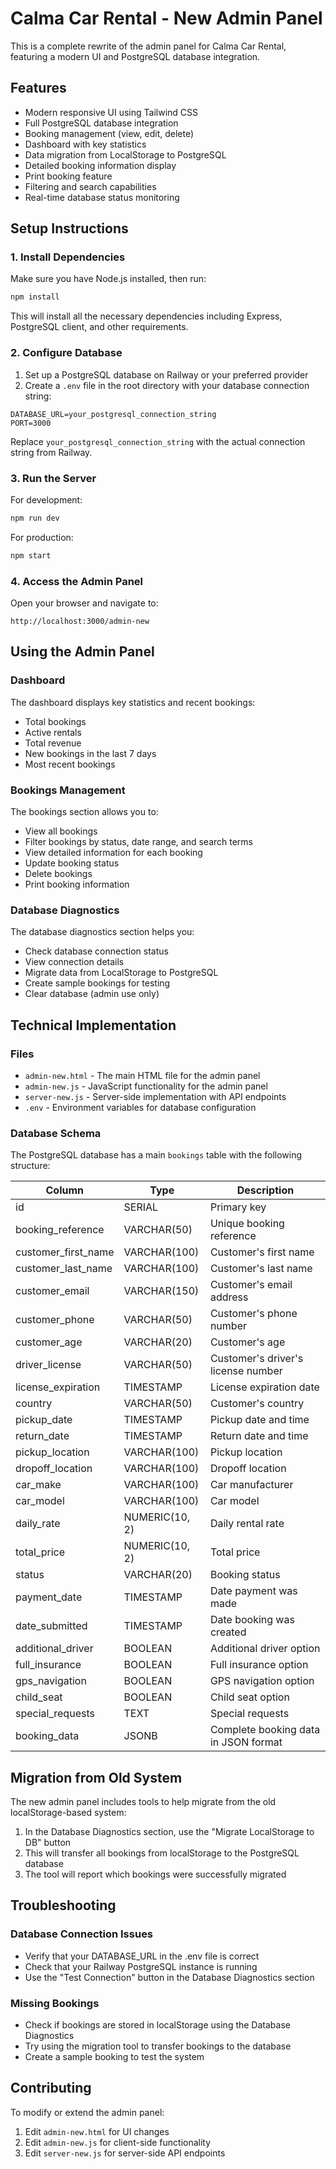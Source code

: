 # Calma Car Rental - New Admin Panel

This is a complete rewrite of the admin panel for Calma Car Rental, featuring a modern UI and PostgreSQL database integration.

## Features

- Modern responsive UI using Tailwind CSS
- Full PostgreSQL database integration
- Booking management (view, edit, delete)
- Dashboard with key statistics
- Data migration from LocalStorage to PostgreSQL
- Detailed booking information display
- Print booking feature
- Filtering and search capabilities
- Real-time database status monitoring

## Setup Instructions

### 1. Install Dependencies

Make sure you have Node.js installed, then run:

```bash
npm install
```

This will install all the necessary dependencies including Express, PostgreSQL client, and other requirements.

### 2. Configure Database

1. Set up a PostgreSQL database on Railway or your preferred provider
2. Create a `.env` file in the root directory with your database connection string:

```
DATABASE_URL=your_postgresql_connection_string
PORT=3000
```

Replace `your_postgresql_connection_string` with the actual connection string from Railway.

### 3. Run the Server

For development:

```bash
npm run dev
```

For production:

```bash
npm start
```

### 4. Access the Admin Panel

Open your browser and navigate to:

```
http://localhost:3000/admin-new
```

## Using the Admin Panel

### Dashboard

The dashboard displays key statistics and recent bookings:
- Total bookings
- Active rentals
- Total revenue
- New bookings in the last 7 days
- Most recent bookings

### Bookings Management

The bookings section allows you to:
- View all bookings
- Filter bookings by status, date range, and search terms
- View detailed information for each booking
- Update booking status
- Delete bookings
- Print booking information

### Database Diagnostics

The database diagnostics section helps you:
- Check database connection status
- View connection details
- Migrate data from LocalStorage to PostgreSQL
- Create sample bookings for testing
- Clear database (admin use only)

## Technical Implementation

### Files

- `admin-new.html` - The main HTML file for the admin panel
- `admin-new.js` - JavaScript functionality for the admin panel
- `server-new.js` - Server-side implementation with API endpoints
- `.env` - Environment variables for database configuration

### Database Schema

The PostgreSQL database has a main `bookings` table with the following structure:

| Column               | Type           | Description                             |
|----------------------|----------------|-----------------------------------------|
| id                   | SERIAL         | Primary key                             |
| booking_reference    | VARCHAR(50)    | Unique booking reference                |
| customer_first_name  | VARCHAR(100)   | Customer's first name                   |
| customer_last_name   | VARCHAR(100)   | Customer's last name                    |
| customer_email       | VARCHAR(150)   | Customer's email address                |
| customer_phone       | VARCHAR(50)    | Customer's phone number                 |
| customer_age         | VARCHAR(20)    | Customer's age                          |
| driver_license       | VARCHAR(50)    | Customer's driver's license number      |
| license_expiration   | TIMESTAMP      | License expiration date                 |
| country              | VARCHAR(50)    | Customer's country                      |
| pickup_date          | TIMESTAMP      | Pickup date and time                    |
| return_date          | TIMESTAMP      | Return date and time                    |
| pickup_location      | VARCHAR(100)   | Pickup location                         |
| dropoff_location     | VARCHAR(100)   | Dropoff location                        |
| car_make             | VARCHAR(100)   | Car manufacturer                        |
| car_model            | VARCHAR(100)   | Car model                               |
| daily_rate           | NUMERIC(10, 2) | Daily rental rate                       |
| total_price          | NUMERIC(10, 2) | Total price                             |
| status               | VARCHAR(20)    | Booking status                          |
| payment_date         | TIMESTAMP      | Date payment was made                   |
| date_submitted       | TIMESTAMP      | Date booking was created                |
| additional_driver    | BOOLEAN        | Additional driver option                |
| full_insurance       | BOOLEAN        | Full insurance option                   |
| gps_navigation       | BOOLEAN        | GPS navigation option                   |
| child_seat           | BOOLEAN        | Child seat option                       |
| special_requests     | TEXT           | Special requests                        |
| booking_data         | JSONB          | Complete booking data in JSON format    |

## Migration from Old System

The new admin panel includes tools to help migrate from the old localStorage-based system:

1. In the Database Diagnostics section, use the "Migrate LocalStorage to DB" button
2. This will transfer all bookings from localStorage to the PostgreSQL database
3. The tool will report which bookings were successfully migrated

## Troubleshooting

### Database Connection Issues

- Verify that your DATABASE_URL in the .env file is correct
- Check that your Railway PostgreSQL instance is running
- Use the "Test Connection" button in the Database Diagnostics section

### Missing Bookings

- Check if bookings are stored in localStorage using the Database Diagnostics
- Try using the migration tool to transfer bookings to the database
- Create a sample booking to test the system

## Contributing

To modify or extend the admin panel:

1. Edit `admin-new.html` for UI changes
2. Edit `admin-new.js` for client-side functionality
3. Edit `server-new.js` for server-side API endpoints 